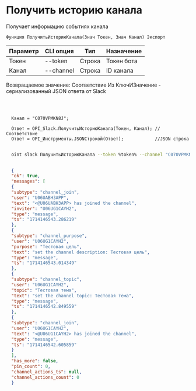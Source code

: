 ﻿---
sidebar_position: 6
---

# Получить историю канала
 Получает информацию событиях канала



`Функция ПолучитьИсториюКанала(Знач Токен, Знач Канал) Экспорт`

  | Параметр | CLI опция | Тип | Назначение |
  |-|-|-|-|
  | Токен | --token | Строка | Токен бота |
  | Канал | --channel | Строка | ID канала |

  
  Возвращаемое значение:   Соответствие Из КлючИЗначение - сериализованный JSON ответа от Slack

<br/>




```bsl title="Пример кода"
  
  Канал = "C070VPMKN8J";
  
  Ответ = OPI_Slack.ПолучитьИсториюКанала(Токен, Канал); //Соответствие
  Ответ = OPI_Инструменты.JSONСтрокой(Ответ);            //JSON строка
```



```sh title="Пример команды CLI"
    
  oint slack ПолучитьИсториюКанала --token %token% --channel "C070VPMKN8J"

```

```json title="Результат"
  
  {
  "ok": true,
  "messages": [
  {
  "subtype": "channel_join",
  "user": "U06UABH3APP",
  "text": "<@U06UABH3APP> has joined the channel",
  "inviter": "U06UG1CAYH2",
  "type": "message",
  "ts": "1714146543.286219"
  },
  {
  "subtype": "channel_purpose",
  "user": "U06UG1CAYH2",
  "purpose": "Тестовая цель",
  "text": "set the channel description: Тестовая цель",
  "type": "message",
  "ts": "1714146543.014349"
  },
  {
  "subtype": "channel_topic",
  "user": "U06UG1CAYH2",
  "topic": "Тестовая тема",
  "text": "set the channel topic: Тестовая тема",
  "type": "message",
  "ts": "1714146542.849559"
  },
  {
  "subtype": "channel_join",
  "user": "U06UG1CAYH2",
  "text": "<@U06UG1CAYH2> has joined the channel",
  "type": "message",
  "ts": "1714146542.605859"
  }
  ],
  "has_more": false,
  "pin_count": 0,
  "channel_actions_ts": null,
  "channel_actions_count": 0
  }
  

```
